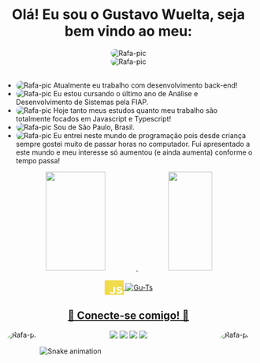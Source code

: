 <h1 align="center"> Olá! Eu sou o Gustavo Wuelta, seja bem vindo ao meu: </h1>

<div align="center" >
  <img width="500px" height="150" alt="Rafa-pic" style="border-radius:50px;" src="https://cdn.discordapp.com/attachments/1062571674286960680/1062581020412620830/olagithub.png"/>
</div>

<div align="center" >
  <img alt="Rafa-pic" height="200" width="400" style="border-radius:50px;" src="https://media.giphy.com/media/xuXzcHMkuwvf2/giphy.gif">
</div>

<br>

- <img width="20px" alt="Rafa-pic" style="border-radius:50px;" src="https://media.discordapp.net/attachments/1045500218541613168/1061408381547585696/pokemon-icon.png"/> Atualmente eu trabalho com desenvolvimento back-end!
- <img width="20px" alt="Rafa-pic" style="border-radius:50px;" src="https://media.discordapp.net/attachments/1045500218541613168/1061408381547585696/pokemon-icon.png"/> Eu estou cursando o último ano de Análise e Desenvolvimento de Sistemas pela FIAP. 
- <img width="20px" alt="Rafa-pic" style="border-radius:50px;" src="https://media.discordapp.net/attachments/1045500218541613168/1061408381547585696/pokemon-icon.png"/> Hoje tanto meus estudos quanto meu trabalho são totalmente focados em Javascript e Typescript!
- <img width="20px" alt="Rafa-pic" style="border-radius:50px;" src="https://media.discordapp.net/attachments/1045500218541613168/1061408381547585696/pokemon-icon.png"/> Sou de São Paulo, Brasil.
- <img width="20px" alt="Rafa-pic" style="border-radius:50px;" src="https://media.discordapp.net/attachments/1045500218541613168/1061408381547585696/pokemon-icon.png"/> Eu entrei neste mundo de programação pois desde criança sempre gostei muito de passar horas no computador. Fui apresentado a este mundo e meu interesse só aumentou (e ainda aumenta) conforme o tempo passa!

<div align="center">
  <a href="https://github.com/GuWuelta">
  <img height="200em" width="49%" src="https://github-readme-stats.vercel.app/api?username=GuWuelta&show_icons=true&theme=tokyonight&include_all_commits=true&count_private=true"/>
  <img height="200em" width="42%" src="https://github-readme-stats.vercel.app/api/top-langs/?username=GuWuelta&layout=compact&langs_count=7&theme=tokyonight"/>
</div>

  <div style="display: inline_block"><br>
    <div align="center"> 
      <img align="center" alt="Gu-Js" height="30" width="40" src="https://raw.githubusercontent.com/devicons/devicon/master/icons/javascript/javascript-plain.svg">
      <img align="center" alt="Gu-Ts" height="30" width="40" src="https://cdn.jsdelivr.net/gh/devicons/devicon/icons/typescript/typescript-original.svg"/>
     </div>
</div>
   
<div align="center">
  <h2>
    💬 Conecte-se comigo! 💬
  </h2>
  <img align="left" alt="Rafa-pic" height="150" style="border-radius:50px;" src="https://media.giphy.com/media/l41YouCUUcreUabHW/giphy.gif">
   <img align="right" alt="Rafa-pic" height="150" style="border-radius:50px;" src="https://media.giphy.com/media/l41YouCUUcreUabHW/giphy.gif">
  <a href="https://www.facebook.com/profile.php?id=100007939398389" target="_blank"><img src="https://img.shields.io/badge/Facebook-1877F2?style=for-the-badge&logo=facebook&logoColor=white" target="_blank"></a>
  <a href="https://www.instagram.com/_guwuelta/" target="_blank"><img src="https://img.shields.io/badge/-Instagram-%23E4405F?style=for-the-badge&logo=instagram&logoColor=white" target="_blank"></a>
  <a href = "mailto:gustavo.wuelta@gmail.com"><img src="https://img.shields.io/badge/-Gmail-%23333?style=for-the-badge&logo=gmail&logoColor=white" target="_blank"></a>
  <a href="https://www.linkedin.com/in/gustavo-wuelta/" target="_blank"><img src="https://img.shields.io/badge/-LinkedIn-%230077B5?style=for-the-badge&logo=linkedin&logoColor=white" target="_blank"></a> 
  </div>
  
  ![Snake animation](https://github.com/GuWuelta/GuWuelta/blob/output/github-contribution-grid-snake.svg)
